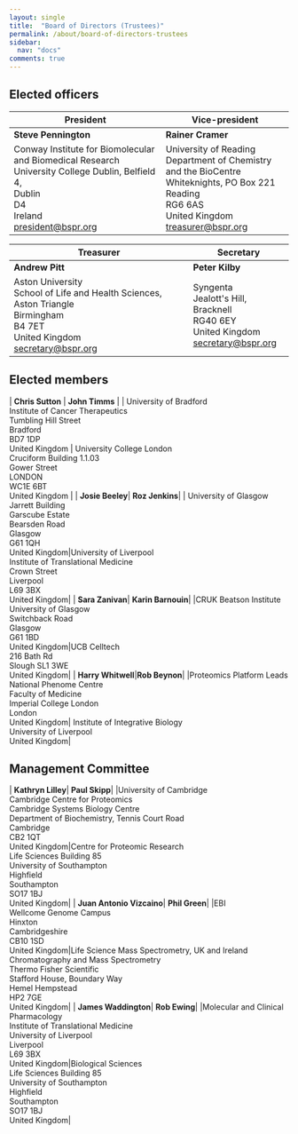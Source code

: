 ```yaml
---
layout: single
title:  "Board of Directors (Trustees)"
permalink: /about/board-of-directors-trustees
sidebar:
  nav: "docs"
comments: true
---
```




## Elected officers


|President | Vice-president |
|-------|--------|
| **Steve Pennington** | **Rainer Cramer** |
| Conway Institute for Biomolecular and Biomedical  Research<br> University College Dublin, Belfield 4,<br>Dublin<br>D4<br>Ireland<br>president@bspr.org | University of Reading <br> Department of Chemistry and the BioCentre<br>Whiteknights, PO Box 221<br>Reading<br>RG6 6AS<br>United Kingdom<br>treasurer@bspr.org |

|Treasurer|Secretary |
|-------|--------|
| **Andrew Pitt** | **Peter Kilby** |
| Aston University <br>School of Life and Health Sciences, Aston Triangle<br>Birmingham<br>B4 7ET<br>United Kingdom<br>secretary@bspr.org | Syngenta <br> Jealott's Hill, Bracknell<br> RG40 6EY <br> United Kingdom <br> secretary@bspr.org

## Elected members

| **Chris Sutton** | **John Timms** |
| University of Bradford <br> Institute of Cancer Therapeutics <br>Tumbling Hill Street <br>Bradford <br>BD7 1DP <br>United Kingdom | University College London<br>Cruciform Building 1.1.03<br>Gower Street<br>LONDON<br>WC1E 6BT<br>United Kingdom |
| **Josie Beeley**| **Roz Jenkins**|
| University of Glasgow<br>Jarrett Building<br>Garscube Estate<br>Bearsden Road<br>Glasgow<br>G61 1QH<br>United Kingdom|University of Liverpool<br>Institute of Translational Medicine<br>Crown Street<br>Liverpool<br>L69 3BX<br> United Kingdom|
| **Sara Zanivan**| **Karin Barnouin**|
|CRUK Beatson Institute <br>University of Glasgow<br> Switchback Road <br>Glasgow <br>G61 1BD <br>United Kingdom|UCB Celltech<br> 216 Bath Rd<br> Slough SL1 3WE<br> United Kingdom|
| **Harry Whitwell**|**Rob Beynon**|
|Proteomics Platform Leads<br>National Phenome Centre<br>Faculty of Medicine<br> Imperial College London <br>London <br>United Kingdom| Institute of Integrative Biology<br>University of Liverpool <br> United Kingdom|




## Management Committee

| **Kathryn Lilley**| **Paul Skipp**|
|University of Cambridge <br>Cambridge Centre for Proteomics <br>Cambridge Systems Biology Centre<br> Department of Biochemistry, Tennis Court Road <br> Cambridge <br>CB2 1QT <br>United Kingdom|Centre for Proteomic Research<br> Life Sciences Building 85<br> University of Southampton <br> Highfield <br>Southampton<br>SO17 1BJ<br>United Kingdom|
| **Juan Antonio Vizcaino**| **Phil Green**|
|EBI<br> Wellcome Genome Campus <br>Hinxton <br> Cambridgeshire <br>CB10 1SD <br>United Kingdom|Life Science Mass Spectrometry, UK and Ireland <br>Chromatography and Mass Spectrometry<br> Thermo Fisher Scientific <br>Stafford House, Boundary Way <br>Hemel Hempstead<br> HP2 7GE<br> United Kingdom|
| **James Waddington**| **Rob Ewing**|
|Molecular and Clinical Pharmacology <br>Institute of Translational Medicine <br>University of Liverpool <br>Liverpool <br>L69 3BX<br> United Kingdom|Biological Sciences <br>Life Sciences Building 85<br> University of Southampton <br>Highfield <br> Southampton <br>SO17 1BJ<br> United Kingdom|
